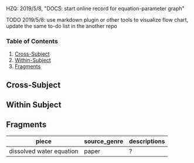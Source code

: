 <!-- <script type="text/javascript" src="http://cdn.mathjax.org/mathjax/latest/MathJax.js?config=default"></script> -->

HZQ: 2019/5/8, "DOCS: start online record for equation-parameter graph"

TODO 2019/5/8: use markdown plugin or other tools to visualize flow chart, update the same to-do list in the another repo

### Table of Contents

1. [Cross-Subject](#cross)
2. [Within-Subject](#within)
3. [Fragments](#fragments)

## Cross-Subject <a name="cross"></a>



## Within Subject <a name="within"></a>



## Fragments <a name="fragments"></a>

piece | source_genre | descriptions
------------ | ------------- | -------------
dissolved water equation | paper | ?
 